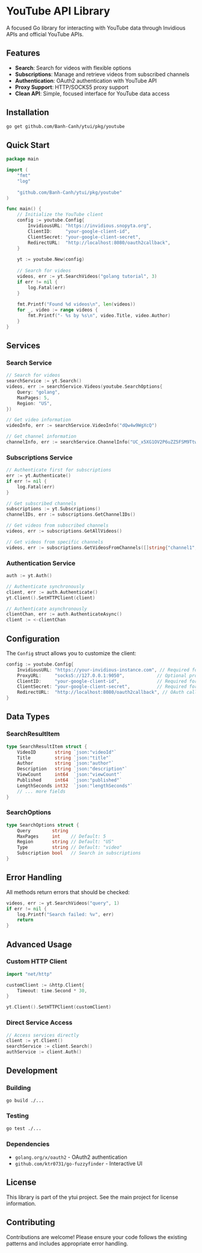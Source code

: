 # YouTube API Library

A focused Go library for interacting with YouTube data through Invidious APIs and official YouTube APIs.

## Features

- **Search**: Search for videos with flexible options
- **Subscriptions**: Manage and retrieve videos from subscribed channels
- **Authentication**: OAuth2 authentication with YouTube API
- **Proxy Support**: HTTP/SOCKS5 proxy support
- **Clean API**: Simple, focused interface for YouTube data access

## Installation

```bash
go get github.com/Banh-Canh/ytui/pkg/youtube
```

## Quick Start

```go
package main

import (
    "fmt"
    "log"
    
    "github.com/Banh-Canh/ytui/pkg/youtube"
)

func main() {
    // Initialize the YouTube client
    config := youtube.Config{
        InvidiousURL: "https://invidious.snopyta.org",
        ClientID:     "your-google-client-id",
        ClientSecret: "your-google-client-secret",
        RedirectURL:  "http://localhost:8080/oauth2callback",
    }
    
    yt := youtube.New(config)
    
    // Search for videos
    videos, err := yt.SearchVideos("golang tutorial", 3)
    if err != nil {
        log.Fatal(err)
    }
    
    fmt.Printf("Found %d videos\n", len(videos))
    for _, video := range videos {
        fmt.Printf("- %s by %s\n", video.Title, video.Author)
    }
}
```

## Services

### Search Service

```go
// Search for videos
searchService := yt.Search()
videos, err := searchService.Videos(youtube.SearchOptions{
    Query: "golang",
    MaxPages: 5,
    Region: "US",
})

// Get video information
videoInfo, err := searchService.VideoInfo("dQw4w9WgXcQ")

// Get channel information
channelInfo, err := searchService.ChannelInfo("UC_x5XG1OV2P6uZZ5FSM9Ttw")
```

### Subscriptions Service

```go
// Authenticate first for subscriptions
err := yt.Authenticate()
if err != nil {
    log.Fatal(err)
}

// Get subscribed channels
subscriptions := yt.Subscriptions()
channelIDs, err := subscriptions.GetChannelIDs()

// Get videos from subscribed channels
videos, err := subscriptions.GetAllVideos()

// Get videos from specific channels
videos, err := subscriptions.GetVideosFromChannels([]string{"channel1", "channel2"})
```

### Authentication Service

```go
auth := yt.Auth()

// Authenticate synchronously
client, err := auth.Authenticate()
yt.Client().SetHTTPClient(client)

// Authenticate asynchronously
clientChan, err := auth.AuthenticateAsync()
client := <-clientChan
```


## Configuration

The `Config` struct allows you to customize the client:

```go
config := youtube.Config{
    InvidiousURL: "https://your-invidious-instance.com", // Required for search
    ProxyURL:     "socks5://127.0.0.1:9050",            // Optional proxy
    ClientID:     "your-google-client-id",              // Required for auth
    ClientSecret: "your-google-client-secret",          // Required for auth
    RedirectURL:  "http://localhost:8080/oauth2callback", // OAuth callback
}
```

## Data Types

### SearchResultItem

```go
type SearchResultItem struct {
    VideoID       string `json:"videoId"`
    Title         string `json:"title"`
    Author        string `json:"author"`
    Description   string `json:"description"`
    ViewCount     int64  `json:"viewCount"`
    Published     int64  `json:"published"`
    LengthSeconds int32  `json:"lengthSeconds"`
    // ... more fields
}
```

### SearchOptions

```go
type SearchOptions struct {
    Query        string
    MaxPages     int    // Default: 5
    Region       string // Default: "US"
    Type         string // Default: "video"
    Subscription bool   // Search in subscriptions
}
```

## Error Handling

All methods return errors that should be checked:

```go
videos, err := yt.SearchVideos("query", 1)
if err != nil {
    log.Printf("Search failed: %v", err)
    return
}
```

## Advanced Usage

### Custom HTTP Client

```go
import "net/http"

customClient := &http.Client{
    Timeout: time.Second * 30,
}

yt.Client().SetHTTPClient(customClient)
```

### Direct Service Access

```go
// Access services directly
client := yt.Client()
searchService := client.Search()
authService := client.Auth()
```

## Development

### Building

```bash
go build ./...
```

### Testing

```bash
go test ./...
```

### Dependencies

- `golang.org/x/oauth2` - OAuth2 authentication
- `github.com/ktr0731/go-fuzzyfinder` - Interactive UI

## License

This library is part of the ytui project. See the main project for license information.

## Contributing

Contributions are welcome! Please ensure your code follows the existing patterns and includes appropriate error handling.